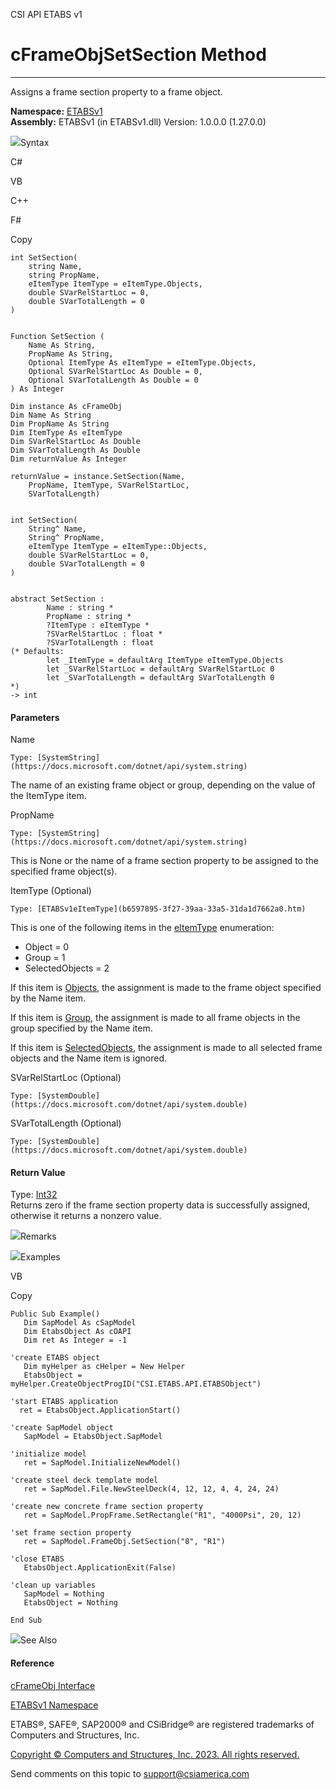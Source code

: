 ﻿

CSI API ETABS v1

# cFrameObjSetSection Method  
  
---  
  
Assigns a frame section property to a frame object.

**Namespace:** [ETABSv1](2780f1b8-2033-5289-2298-1cdb2a7508d9.htm)  
**Assembly:** ETABSv1 (in ETABSv1.dll) Version: 1.0.0.0 (1.27.0.0)

![](../icons/SectionExpanded.png)Syntax

C#

VB

C++

F#

Copy

    
    
    int SetSection(
    	string Name,
    	string PropName,
    	eItemType ItemType = eItemType.Objects,
    	double SVarRelStartLoc = 0,
    	double SVarTotalLength = 0
    )
    
    
    Function SetSection ( 
    	Name As String,
    	PropName As String,
    	Optional ItemType As eItemType = eItemType.Objects,
    	Optional SVarRelStartLoc As Double = 0,
    	Optional SVarTotalLength As Double = 0
    ) As Integer
    
    Dim instance As cFrameObj
    Dim Name As String
    Dim PropName As String
    Dim ItemType As eItemType
    Dim SVarRelStartLoc As Double
    Dim SVarTotalLength As Double
    Dim returnValue As Integer
    
    returnValue = instance.SetSection(Name, 
    	PropName, ItemType, SVarRelStartLoc, 
    	SVarTotalLength)
    
    
    int SetSection(
    	String^ Name, 
    	String^ PropName, 
    	eItemType ItemType = eItemType::Objects, 
    	double SVarRelStartLoc = 0, 
    	double SVarTotalLength = 0
    )
    
    
    abstract SetSection : 
            Name : string * 
            PropName : string * 
            ?ItemType : eItemType * 
            ?SVarRelStartLoc : float * 
            ?SVarTotalLength : float 
    (* Defaults:
            let _ItemType = defaultArg ItemType eItemType.Objects
            let _SVarRelStartLoc = defaultArg SVarRelStartLoc 0
            let _SVarTotalLength = defaultArg SVarTotalLength 0
    *)
    -> int 
    

#### Parameters

Name

    Type: [SystemString](https://docs.microsoft.com/dotnet/api/system.string)  
The name of an existing frame object or group, depending on the value of the
ItemType item.

PropName

    Type: [SystemString](https://docs.microsoft.com/dotnet/api/system.string)  
This is None or the name of a frame section property to be assigned to the
specified frame object(s).

ItemType (Optional)

    Type: [ETABSv1eItemType](b6597895-3f27-39aa-33a5-31da1d7662a0.htm)  
This is one of the following items in the
[eItemType](b6597895-3f27-39aa-33a5-31da1d7662a0.htm) enumeration:

  * Object = 0
  * Group = 1
  * SelectedObjects = 2

If this item is [Objects](b6597895-3f27-39aa-33a5-31da1d7662a0.htm), the
assignment is made to the frame object specified by the Name item.

If this item is [Group](b6597895-3f27-39aa-33a5-31da1d7662a0.htm), the
assignment is made to all frame objects in the group specified by the Name
item.

If this item is [SelectedObjects](b6597895-3f27-39aa-33a5-31da1d7662a0.htm),
the assignment is made to all selected frame objects and the Name item is
ignored.

SVarRelStartLoc (Optional)

    Type: [SystemDouble](https://docs.microsoft.com/dotnet/api/system.double)  

SVarTotalLength (Optional)

    Type: [SystemDouble](https://docs.microsoft.com/dotnet/api/system.double)  

#### Return Value

Type: [Int32](https://docs.microsoft.com/dotnet/api/system.int32)  
Returns zero if the frame section property data is successfully assigned,
otherwise it returns a nonzero value.

![](../icons/SectionExpanded.png)Remarks

![](../icons/SectionExpanded.png)Examples

VB

Copy

    
    
    Public Sub Example()
       Dim SapModel As cSapModel
       Dim EtabsObject As cOAPI
       Dim ret As Integer = -1
    
    'create ETABS object
       Dim myHelper as cHelper = New Helper
       EtabsObject = myHelper.CreateObjectProgID("CSI.ETABS.API.ETABSObject")
    
    'start ETABS application
      ret = EtabsObject.ApplicationStart()
    
    'create SapModel object
       SapModel = EtabsObject.SapModel
    
    'initialize model
       ret = SapModel.InitializeNewModel()
    
    'create steel deck template model
       ret = SapModel.File.NewSteelDeck(4, 12, 12, 4, 4, 24, 24)
    
    'create new concrete frame section property
       ret = SapModel.PropFrame.SetRectangle("R1", "4000Psi", 20, 12)
    
    'set frame section property
       ret = SapModel.FrameObj.SetSection("8", "R1")
    
    'close ETABS
       EtabsObject.ApplicationExit(False)
    
    'clean up variables
       SapModel = Nothing
       EtabsObject = Nothing
    
    End Sub

![](../icons/SectionExpanded.png)See Also

#### Reference

[cFrameObj Interface](d5342667-2977-9fdc-9769-e4e2becc0803.htm)

[ETABSv1 Namespace](2780f1b8-2033-5289-2298-1cdb2a7508d9.htm)

ETABS®, SAFE®, SAP2000® and CSiBridge® are registered trademarks of Computers
and Structures, Inc.  

[Copyright © Computers and Structures, Inc. 2023. All rights
reserved.](http://www.csiamerica.com)

Send comments on this topic to
[support@csiamerica.com](mailto:support%40csiamerica.com?Subject=CSI%20API%20ETABS%20v1)

